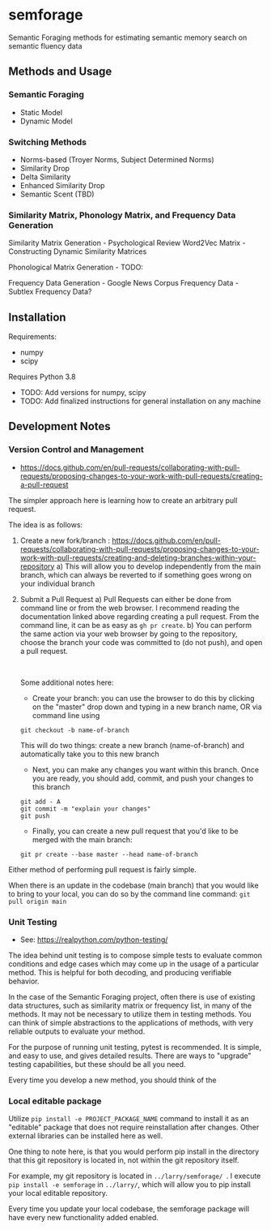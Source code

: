# semforage

Semantic Foraging methods for estimating semantic memory search on semantic fluency data

## Methods and Usage

### Semantic Foraging
- Static Model 
- Dynamic Model
### Switching Methods
- Norms-based (Troyer Norms, Subject Determined Norms)
- Similarity Drop
- Delta Similarity
- Enhanced Similarity Drop
- Semantic Scent (TBD)

### Similarity Matrix, Phonology Matrix, and Frequency Data Generation 
Similarity Matrix Generation
    - Psychological Review Word2Vec Matrix
    - Constructing Dynamic Similarity Matrices

Phonological Matrix Generation
    - TODO:

Frequency Data Generation
    - Google News Corpus Frequency Data
    - Subtlex Frequency Data? 

## Installation

Requirements:
- numpy
- scipy

Requires Python 3.8 

- TODO: Add versions for numpy, scipy
- TODO: Add finalized instructions for general installation on any machine

## Development Notes

### Version Control and Management
- https://docs.github.com/en/pull-requests/collaborating-with-pull-requests/proposing-changes-to-your-work-with-pull-requests/creating-a-pull-request

The simpler approach here is learning how to create an arbitrary pull request.

The idea is as follows:

1) Create a new fork/branch : https://docs.github.com/en/pull-requests/collaborating-with-pull-requests/proposing-changes-to-your-work-with-pull-requests/creating-and-deleting-branches-within-your-repository
    a) This will allow you to develop independently from the main branch, which can always be reverted to if something goes wrong on your individual branch

2) Submit a Pull Request
    a) Pull Requests can either be done from command line or from the web browser. I recommend reading the documentation linked above regarding creating a pull request. From the command line, it can be as easy as ` gh pr create `.
    b) You can perform the same action via your web browser by going to the repository, choose the branch your code was committed to (do not push), and open a pull request.

    <br>

    Some additional notes here:
    * Create your branch: you can use the browser to do this by clicking on the "master" drop down and typing in a new branch name, OR via command line using 
    ```
    git checkout -b name-of-branch
    ```
    This will do two things: create a new branch (name-of-branch) and automatically take you to this new branch
    * Next, you can make any changes you want within this branch. Once you are ready, you should add, commit, and push your changes to this branch
    ```
    git add - A
    git commit -m "explain your changes"
    git push
    ```
    * Finally, you can create a new pull request that you'd like to be merged with the main branch:
    ```
    git pr create --base master --head name-of-branch
    ```


Either method of performing pull request is fairly simple.

When there is an update in the codebase (main branch) that you would like to bring to your local, you can do so by the command line command:
``` git pull origin main ```

### Unit Testing
- See: https://realpython.com/python-testing/

The idea behind unit testing is to compose simple tests to evaluate common conditions and edge cases which may come up in the usage of a particular method. This is helpful for both decoding, and producing verifiable behavior. 

In the case of the Semantic Foraging project, often there is use of existing data structures, such as similarity matrix or frequency list, in many of the methods. It may not be necessary to utilize them in testing methods. You can think of simple abstractions to the applications of methods, with very reliable outputs to evaluate your method. 

For the purpose of running unit testing, pytest is recommended. It is simple, and easy to use, and gives detailed results. There are ways to "upgrade" testing capabilities, but these should be all you need.

Every time you develop a new method, you should think of the

### Local editable package

Utilize `pip install -e PROJECT_PACKAGE_NAME` command to install it as an
"editable" package that does not require reinstallation after changes. Other external libraries can be installed here as well.

One thing to note here, is that you would perform pip install in the directory that this git repository is located in, not within the git repository itself. 

For example, my git repository is located in `../larry/semforage/ `. I execute `pip install -e semforage` in `../larry/`, which will allow you to pip install your local editable repository. 

Every time you update your local codebase, the semforage package will have every new functionality added enabled.
